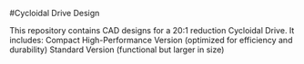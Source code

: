#Cycloidal Drive Design

This repository contains CAD designs for a 20:1 reduction Cycloidal Drive. It includes:
Compact High-Performance Version (optimized for efficiency and durability)
Standard Version (functional but larger in size)
